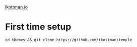 [ikottman.io](http://ikottman.io/)

# First time setup
```
cd themes && git clone https://github.com/ikottman/temple
```